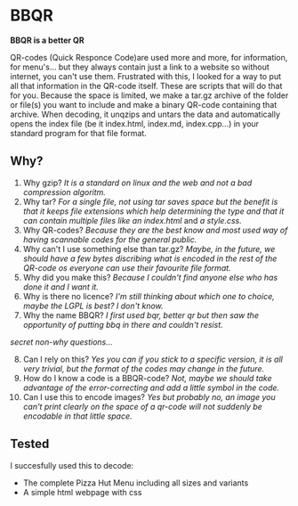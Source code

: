 # BBQR
**BBQR is a better QR**

QR-codes (Quick Responce Code)are used more and more, for information, for menu's... but they always contain just a link to a website so without internet, you can't use them. Frustrated with this, I looked for a way to put all that information in the QR-code itself. These are scripts that will do that for you. Because the space is limited, we make a tar.gz archive of the folder or file(s) you want to include and make a binary QR-code containing that archive. When decoding, it unqzips and untars the data and automatically opens the index file (be it index.html, index.md, index.cpp...) in your standard program for that file format.



## Why?
1. Why gzip? *It is a standard on linux and the web and not a bad compression algoritm.*
2. Why tar? *For a single file, not using tar saves space but the benefit is that it keeps file extensions which help determining the type and that it can contain multiple files like an index.html* and *a style.css.*
3. Why QR-codes? *Because they are the best know and most used way of having scannable codes for the general public.*
4. Why can't I use something else than tar.gz? *Maybe, in the future, we should have a few bytes discribing what is encoded in the rest of the QR-code os everyone can use their favourite file format.*
5. Why did you make this? *Because I couldn't find anyone else who has done it and I want it.*
6. Why is there no licence? *I'm still thinking about which one to choice, maybe the LGPL is best? I don't know.*
7. Why the name BBQR? *I first used bqr, better qr but then saw the opportunity of putting bbq in there and couldn't resist.*

*secret non-why questions...*

8. Can I rely on this? *Yes you can if you stick to a specific version, it is all very trivial, but the format of the codes may change in the future.*
9. How do I know a code is a BBQR-code? *Not, maybe we should take advantage of the error-correcting and add a little symbol in the code.* 
10. Can I use this to encode images? *Yes but probably no, an image you can't print clearly on the space of a qr-code will not suddenly be encodable in that little space.*


## Tested
I succesfully used this to decode:
* The complete Pizza Hut Menu including all sizes and variants
* A simple html webpage with css
